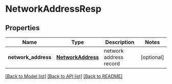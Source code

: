 # NetworkAddressResp

## Properties
Name | Type | Description | Notes
------------ | ------------- | ------------- | -------------
**network_address** | [**NetworkAddress**](NetworkAddress.md) | network address record | [optional] 

[[Back to Model list]](../README.md#documentation-for-models) [[Back to API list]](../README.md#documentation-for-api-endpoints) [[Back to README]](../README.md)


